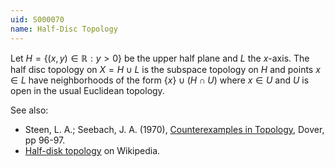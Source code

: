 ```yaml
---
uid: S000070
name: Half-Disc Topology
---
```

Let $H = \{(x,y) \in \mathbb{R} : y>0\}$ be the upper half plane and $L$ the $x$-axis. The half disc topology on $X = H \cup L$ is the subspace topology on $H$ and points $x \in L$ have neighborhoods of the form $\{x\} \cup (H \cap U)$ where $x \in U$ and $U$ is open in the usual Euclidean topology.

See also:

* Steen, L. A.; Seebach, J. A. (1970), [Counterexamples in Topology](http://books.google.com/books/about/Counterexamples_in_Topology.html?id=DkEuGkOtSrUC), Dover, pp 96-97.
* [Half-disk topology](http://en.wikipedia.org/wiki/Half-disk_topology) on Wikipedia.

